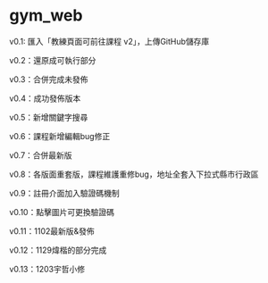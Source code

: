 # gym_web

v0.1: 匯入「教練頁面可前往課程 v2」，上傳GitHub儲存庫

v0.2：還原成可執行部分

v0.3：合併完成未發佈

v0.4：成功發佈版本

v0.5：新增關鍵字搜尋

v0.6：課程新增編輯bug修正

v0.7：合併最新版

v0.8：各版面重套版，課程維護重修bug，地址全套入下拉式縣市行政區

v0.9：註冊介面加入驗證碼機制

v0.10：點擊圖片可更換驗證碼

v0.11：1102最新版&發佈

v0.12：1129煒楷的部分完成

v0.13：1203宇哲小修